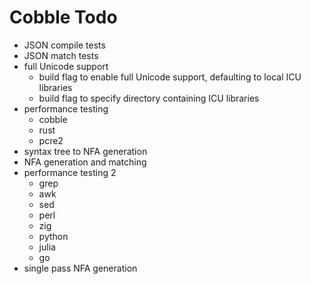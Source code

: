 # Cobble Todo
* JSON compile tests
* JSON match tests
* full Unicode support
  * build flag to enable full Unicode support, defaulting to local ICU libraries
  * build flag to specify directory containing ICU libraries
* performance testing
  * cobble
  * rust
  * pcre2
* syntax tree to NFA generation
* NFA generation and matching
* performance testing 2
  * grep
  * awk
  * sed
  * perl
  * zig
  * python
  * julia
  * go
* single pass NFA generation